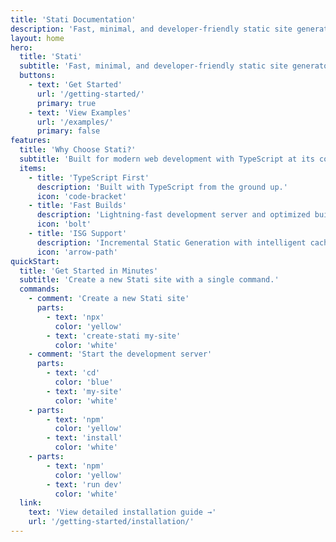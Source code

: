 ```yaml
---
title: 'Stati Documentation'
description: 'Fast, minimal, and developer-friendly static site generator.'
layout: home
hero:
  title: 'Stati'
  subtitle: 'Fast, minimal, and developer-friendly static site generator.'
  buttons:
    - text: 'Get Started'
      url: '/getting-started/'
      primary: true
    - text: 'View Examples'
      url: '/examples/'
      primary: false
features:
  title: 'Why Choose Stati?'
  subtitle: 'Built for modern web development with TypeScript at its core.'
  items:
    - title: 'TypeScript First'
      description: 'Built with TypeScript from the ground up.'
      icon: 'code-bracket'
    - title: 'Fast Builds'
      description: 'Lightning-fast development server and optimized builds.'
      icon: 'bolt'
    - title: 'ISG Support'
      description: 'Incremental Static Generation with intelligent caching and invalidation.'
      icon: 'arrow-path'
quickStart:
  title: 'Get Started in Minutes'
  subtitle: 'Create a new Stati site with a single command.'
  commands:
    - comment: 'Create a new Stati site'
      parts:
        - text: 'npx'
          color: 'yellow'
        - text: 'create-stati my-site'
          color: 'white'
    - comment: 'Start the development server'
      parts:
        - text: 'cd'
          color: 'blue'
        - text: 'my-site'
          color: 'white'
    - parts:
        - text: 'npm'
          color: 'yellow'
        - text: 'install'
          color: 'white'
    - parts:
        - text: 'npm'
          color: 'yellow'
        - text: 'run dev'
          color: 'white'
  link:
    text: 'View detailed installation guide →'
    url: '/getting-started/installation/'
---
```

